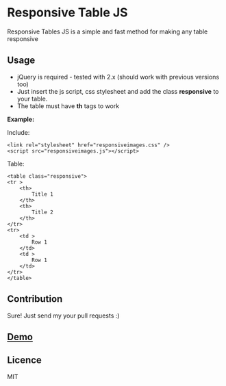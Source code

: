Responsive Table JS
===================

Responsive Tables JS is a simple and fast method for making any table responsive

Usage
------

* jQuery is required - tested with 2.x (should work with previous versions too)
* Just insert the js script, css stylesheet and add the class **responsive** to your table.
* The table must have **th** tags to work

**Example:**

Include:

    <link rel="stylesheet" href="responsiveimages.css" />
    <script src="responsiveimages.js"></script>
 
Table:

    <table class="responsive">
    <tr >
        <th>
            Title 1
        </th>
        <th>
            Title 2
        </th>
    </tr>
    <tr>
        <td >
            Row 1
        </td>
        <td >
            Row 1
        </td>
    </tr>
    </table>

Contribution
------------

Sure! Just send my your pull requests :)

[Demo]
----

Licence
-------

MIT

[Demo]:demo.html
